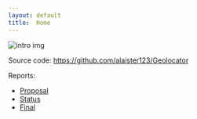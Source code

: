 ```yaml
---
layout: default
title:  Home
---
```


![intro img](https://raw.githubusercontent.com/alaister123/Geolocator/main/docs/img/Intro.PNG)

Source code: https://github.com/alaister123/Geolocator

Reports:

- [Proposal](proposal.html)
- [Status](status.html)
- [Final](final.html)


